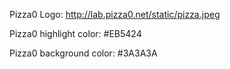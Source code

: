 Pizza0 Logo: http://lab.pizza0.net/static/pizza.jpeg

Pizza0 highlight color: #EB5424

Pizza0 background color: #3A3A3A
